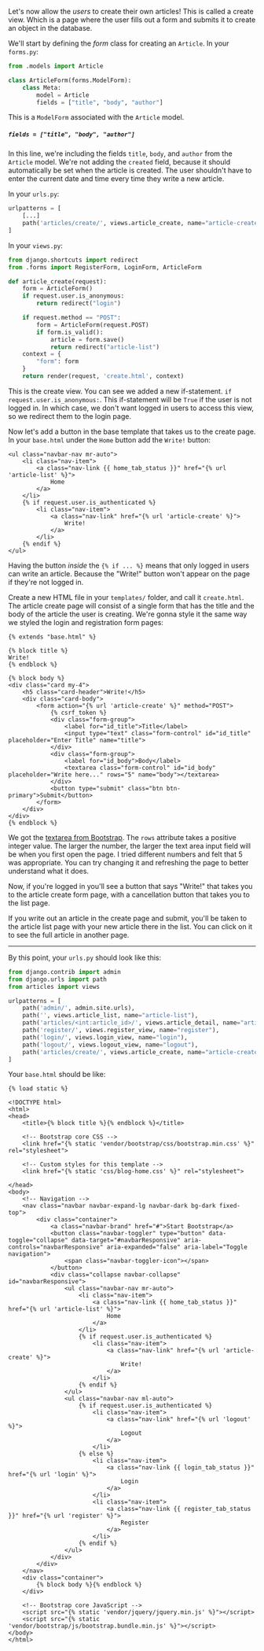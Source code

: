 Let's now allow the _users_ to create their own articles! This is called a create view. Which is a page where the user fills out a form and submits it to create an object in the database.

We'll start by defining the _form_ class for creating an `Article`. In your `forms.py`:

```python
from .models import Article

class ArticleForm(forms.ModelForm):
    class Meta:
        model = Article
        fields = ["title", "body", "author"]
```

This is a `ModelForm` associated with the `Article` model.

##### `fields = ["title", "body", "author"]`

In this line, we're including the fields `title`, `body`, and `author` from the `Article` model. We're not adding the `created` field, because it should automatically be set when the article is created. The user shouldn't have to enter the current date and time every time they write a new article.

In your `urls.py`:

```python
urlpatterns = [
    [...]
    path('articles/create/', views.article_create, name="article-create"),
]
```

In your `views.py`:

```python
from django.shortcuts import redirect
from .forms import RegisterForm, LoginForm, ArticleForm

def article_create(request):
    form = ArticleForm()
    if request.user.is_anonymous:
        return redirect("login")

    if request.method == "POST":
        form = ArticleForm(request.POST)
        if form.is_valid():
            article = form.save()
            return redirect("article-list")
    context = {
        "form": form
    }
    return render(request, 'create.html', context)
```

This is the create view. You can see we added a new if-statement. `if request.user.is_anonymous:`. This if-statement will be `True` if the user is not logged in. In which case, we don't want logged in users to access this view, so we redirect them to the login page.

Now let's add a button in the base template that takes us to the create page. In your `base.html` under the `Home` button add the `Write!` button:

```django
<ul class="navbar-nav mr-auto">
    <li class="nav-item">
        <a class="nav-link {{ home_tab_status }}" href="{% url 'article-list' %}">
            Home
        </a>
    </li>
    {% if request.user.is_authenticated %}
        <li class="nav-item">
            <a class="nav-link" href="{% url 'article-create' %}">
                Write!
            </a>
        </li>
    {% endif %}
</ul>
```

Having the button _inside_ the `{% if ... %}` means that only logged in users can write an article. Because the "Write!" button won't appear on the page if they're not logged in.

Create a new HTML file in your `templates/` folder, and call it `create.html`. The article create page will consist of a single form that has the title and the body of the article the user is creating. We're gonna style it the same way we styled the login and registration form pages:

```django
{% extends "base.html" %}

{% block title %}
Write!
{% endblock %}

{% block body %}
<div class="card my-4">
    <h5 class="card-header">Write!</h5>
    <div class="card-body">
        <form action="{% url 'article-create' %}" method="POST">
            {% csrf_token %}
            <div class="form-group">
                <label for="id_title">Title</label>
                <input type="text" class="form-control" id="id_title" placeholder="Enter Title" name="title">
            </div>
            <div class="form-group">
                <label for="id_body">Body</label>
                <textarea class="form-control" id="id_body" placeholder="Write here..." rows="5" name="body"></textarea>
            </div>
            <button type="submit" class="btn btn-primary">Submit</button>
        </form>
    </div>
</div>
{% endblock %}
```

We got the [textarea from Bootstrap](https://getbootstrap.com/docs/4.3/components/forms/#form-controls). The `rows` attribute takes a positive integer value. The larger the number, the larger the text area input field will be when you first open the page. I tried different numbers and felt that 5 was appropriate. You can try changing it and refreshing the page to better understand what it does.

Now, if you're logged in you'll see a button that says "Write!" that takes you to the article create form page, with a cancellation button that takes you to the list page.

If you write out an article in the create page and submit, you'll be taken to the article list page with your new article there in the list. You can click on it to see the full article in another page.

---

By this point, your `urls.py` should look like this:

```python
from django.contrib import admin
from django.urls import path
from articles import views

urlpatterns = [
    path('admin/', admin.site.urls),
    path('', views.article_list, name="article-list"),
    path('articles/<int:article_id>/', views.article_detail, name="article-detail"),
    path('register/', views.register_view, name="register"),
    path('login/', views.login_view, name="login"),
    path('logout/', views.logout_view, name="logout"),
    path('articles/create/', views.article_create, name="article-create"),
]
```

Your `base.html` should be like:

```django
{% load static %}

<!DOCTYPE html>
<html>
<head>
    <title>{% block title %}{% endblock %}</title>

    <!-- Bootstrap core CSS -->
    <link href="{% static 'vendor/bootstrap/css/bootstrap.min.css' %}" rel="stylesheet">

    <!-- Custom styles for this template -->
    <link href="{% static 'css/blog-home.css' %}" rel="stylesheet">

</head>
<body>
    <!-- Navigation -->
    <nav class="navbar navbar-expand-lg navbar-dark bg-dark fixed-top">
        <div class="container">
            <a class="navbar-brand" href="#">Start Bootstrap</a>
            <button class="navbar-toggler" type="button" data-toggle="collapse" data-target="#navbarResponsive" aria-controls="navbarResponsive" aria-expanded="false" aria-label="Toggle navigation">
                <span class="navbar-toggler-icon"></span>
            </button>
            <div class="collapse navbar-collapse" id="navbarResponsive">
                <ul class="navbar-nav mr-auto">
                    <li class="nav-item">
                        <a class="nav-link {{ home_tab_status }}" href="{% url 'article-list' %}">
                            Home
                        </a>
                    </li>
                    {% if request.user.is_authenticated %}
                        <li class="nav-item">
                            <a class="nav-link" href="{% url 'article-create' %}">
                                Write!
                            </a>
                        </li>
                    {% endif %}
                </ul>
                <ul class="navbar-nav ml-auto">
                    {% if request.user.is_authenticated %}
                        <li class="nav-item">
                            <a class="nav-link" href="{% url 'logout' %}">
                                Logout
                            </a>
                        </li>
                    {% else %}
                        <li class="nav-item">
                            <a class="nav-link {{ login_tab_status }}" href="{% url 'login' %}">
                                Login
                            </a>
                        </li>
                        <li class="nav-item">
                            <a class="nav-link {{ register_tab_status }}" href="{% url 'register' %}">
                                Register
                            </a>
                        </li>
                    {% endif %}
                </ul>
            </div>
        </div>
    </nav>
    <div class="container">
        {% block body %}{% endblock %}
    </div>

    <!-- Bootstrap core JavaScript -->
    <script src="{% static 'vendor/jquery/jquery.min.js' %}"></script>
    <script src="{% static 'vendor/bootstrap/js/bootstrap.bundle.min.js' %}"></script>
</body>
</html>
```
